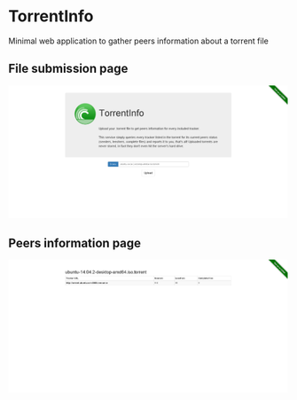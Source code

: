 # TorrentInfo

Minimal web application to gather peers information about a torrent file


## File submission page

![submission](screenshots/submission.png)


## Peers information page

![results](screenshots/results.png)
